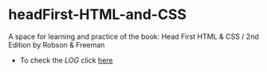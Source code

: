 # headFirst-HTML-and-CSS
A space for learning and practice of the book: Head First HTML &amp; CSS / 2nd Edition by Robson &amp; Freeman

* To check the *LOG* click [here](LOG.md)




